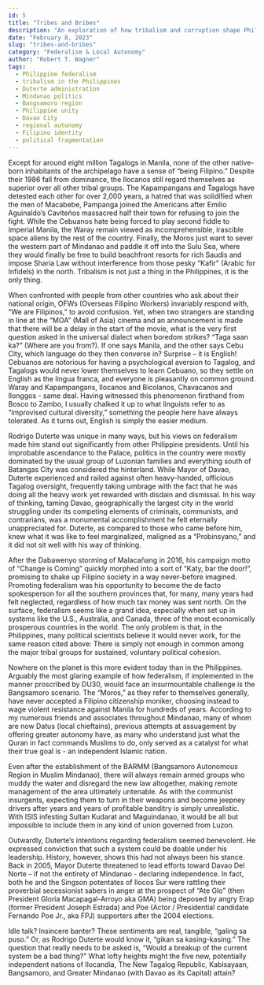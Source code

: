 ```yaml
---
id: 5
title: "Tribes and Bribes"
description: "An exploration of how tribalism and corruption shape Philippine politics and business dealings."
date: "February 8, 2023"
slug: "tribes-and-bribes"
category: "Federalism & Local Autonomy"
author: "Robert T. Wagner"
tags:
  - Philippine federalism
  - tribalism in the Philippines
  - Duterte administration
  - Mindanao politics
  - Bangsamoro region
  - Philippine unity
  - Davao City
  - regional autonomy
  - Filipino identity
  - political fragmentation
---
```


Except for around eight million Tagalogs in Manila, none of the other native-born inhabitants of the archipelago have a sense of “being Filipino.” Despite their 1986 fall from dominance, the Ilocanos still regard themselves as superior over all other tribal groups. The Kapampangans and Tagalogs have detested each other for over 2,000 years, a hatred that was solidified when the men of Macabebe, Pampanga joined the Americans after Emilio Aguinaldo’s Caviteños massacred half their town for refusing to join the fight. While the Cebuanos hate being forced to play second fiddle to Imperial Manila, the Waray remain viewed as incomprehensible, irascible space aliens by the rest of the country. Finally, the Moros just want to sever the western part of Mindanao and paddle it off into the Sulu Sea, where they would finally be free to build beachfront resorts for rich Saudis and impose Sharia Law without interference from those pesky “Kafir” (Arabic for Infidels) in the north. Tribalism is not just a thing in the Philippines, it is the only thing.

When confronted with people from other countries who ask about their national origin, OFWs (Overseas Filipino Workers) invariably respond with, “We are Filipinos,” to avoid confusion. Yet, when two strangers are standing in line at the “MOA” (Mall of Asia) cinema and an announcement is made that there will be a delay in the start of the movie, what is the very first question asked in the universal dialect when boredom strikes? “Taga saan ka?” (Where are you from?). If one says Manila, and the other says Cebu City, which language do they then converse in? Surprise – it is English! Cebuanos are notorious for having a psychological aversion to Tagalog, and Tagalogs would never lower themselves to learn Cebuano, so they settle on English as the lingua franca, and everyone is pleasantly on common ground. Waray and Kapampangans, Ilocanos and Bicolanos, Chavacanos and Ilonggos - same deal. Having witnessed this phenomenon firsthand from Bosco to Zambo, I usually chalked it up to what linguists refer to as “improvised cultural diversity,” something the people here have always tolerated. As it turns out, English is simply the easier medium.

Rodrigo Duterte was unique in many ways, but his views on federalism made him stand out significantly from other Philippine presidents. Until his improbable ascendance to the Palace, politics in the country were mostly dominated by the usual group of Luzonian families and everything south of Batangas City was considered the hinterland. While Mayor of Davao, Duterte experienced and railed against often heavy-handed, officious Tagalog oversight, frequently taking umbrage with the fact that he was doing all the heavy work yet rewarded with disdain and dismissal. In his way of thinking, taming Davao, geographically the largest city in the world struggling under its competing elements of criminals, communists, and contrarians, was a monumental accomplishment he felt eternally unappreciated for. Duterte, as compared to those who came before him, knew what it was like to feel marginalized, maligned as a “Probinsyano,” and it did not sit well with his way of thinking.

After the Dabawenyo storming of Malacañang in 2016, his campaign motto of “Change is Coming” quickly morphed into a sort of “Katy, bar the door!”, promising to shake up Filipino society in a way never-before imagined. Promoting federalism was his opportunity to become the de facto spokesperson for all the southern provinces that, for many, many years had felt neglected, regardless of how much tax money was sent north. On the surface, federalism seems like a grand idea, especially when set up in systems like the U.S., Australia, and Canada, three of the most economically prosperous countries in the world. The only problem is that, in the Philippines, many political scientists believe it would never work, for the same reason cited above: There is simply not enough in common among the major tribal groups for sustained, voluntary political cohesion.

Nowhere on the planet is this more evident today than in the Philippines. Arguably the most glaring example of how federalism, if implemented in the manner proscribed by DU30, would face an insurmountable challenge is the Bangsamoro scenario. The “Moros,” as they refer to themselves generally, have never accepted a Filipino citizenship moniker, choosing instead to wage violent resistance against Manila for hundreds of years. According to my numerous friends and associates throughout Mindanao, many of whom are now Datus (local chieftains), previous attempts at assuagement by offering greater autonomy have, as many who understand just what the Quran in fact commands Muslims to do, only served as a catalyst for what their true goal is - an independent Islamic nation.

Even after the establishment of the BARMM (Bangsamoro Autonomous Region in Muslim Mindanao), there will always remain armed groups who muddy the water and disregard the new law altogether, making remote management of the area ultimately untenable. As with the communist insurgents, expecting them to turn in their weapons and become jeepney drivers after years and years of profitable banditry is simply unrealistic. With ISIS infesting Sultan Kudarat and Maguindanao, it would be all but impossible to include them in any kind of union governed from Luzon.

Outwardly, Duterte’s intentions regarding federalism seemed benevolent. He expressed conviction that such a system could be doable under his leadership. History, however, shows this had not always been his stance. Back in 2005, Mayor Duterte threatened to lead efforts toward Davao Del Norte – if not the entirety of Mindanao - declaring independence. In fact, both he and the Singson potentates of Ilocos Sur were rattling their proverbial secessionist sabers in anger at the prospect of “Ate Glo” (then President Gloria Macapagal-Arroyo aka GMA) being deposed by angry Erap (former President Joseph Estrada) and Poe (Actor / Presidential candidate Fernando Poe Jr., aka FPJ) supporters after the 2004 elections.

Idle talk? Insincere banter? These sentiments are real, tangible, “galing sa puso.” Or, as Rodrigo Duterte would know it, “gikan sa kasing-kasing.” The question that really needs to be asked is, “Would a breakup of the current system be a bad thing?” What lofty heights might the five new, potentially independent nations of Ilocandia, The New Tagalog Republic, Kabisayaan, Bangsamoro, and Greater Mindanao (with Davao as its Capital) attain?
